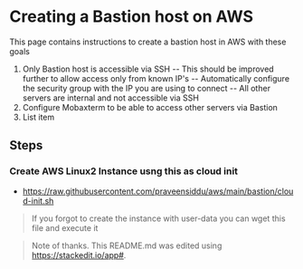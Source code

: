 # Creating a Bastion host on AWS
This page contains instructions to create a bastion host in AWS with these goals
 1. Only Bastion host is accessible via SSH
--  This should be improved further to allow access only from known IP's
--  Automatically configure the security group with the IP you are using to connect
-- All other servers are internal and not accessible via SSH
 5. Configure Mobaxterm to be able to access other servers via Bastion
 6. List item

## Steps
###  Create AWS Linux2 Instance usng this as cloud init  
- https://raw.githubusercontent.com/praveensiddu/aws/main/bastion/cloud-init.sh
> If you forgot to create the instance with user-data you can wget this file and execute it

> Note of thanks. This README.md was edited using https://stackedit.io/app#. 

